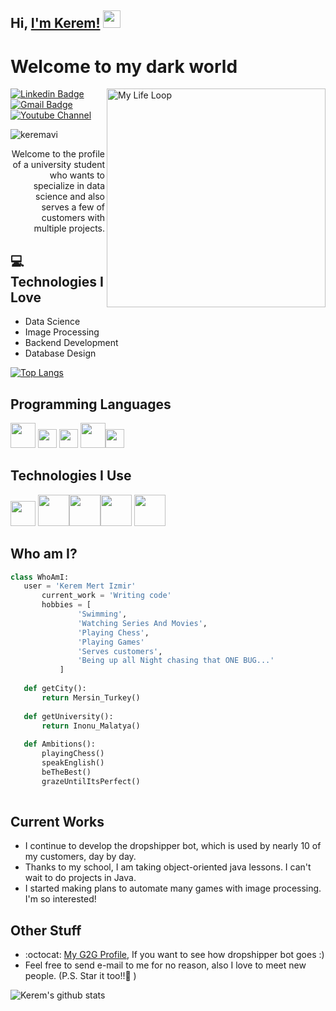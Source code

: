 ## Hi, [I'm Kerem!](https://www.youtube.com/channel/UCA_8wb6R2bav-Kv8RraLHtw)  <img src="https://media.giphy.com/media/hvRJCLFzcasrR4ia7z/giphy.gif" width="28px" height="28px">

<h1>Welcome to my dark world</h1> 

<img src = 'https://github.com/linuxkerem/keremavi/blob/main/images/myLifeLoop.gif' alt = 'My Life Loop' width='350' align='right'/>

[![Linkedin Badge](https://img.shields.io/badge/-Kerem%20Mert%20Izmir-blue?style=flat-square&logo=Linkedin&logoColor=white&link=https://www.linkedin.com/in/kerem-izmir-35a226221)](https://www.linkedin.com/in/kerem-izmir-35a226221) [![Gmail Badge](https://img.shields.io/badge/keremmertizmir39@gmail.com-c14438?style=flat-square&logo=Gmail&logoColor=white&link=mailto:keremmertizmir39@gmail.com)](mailto:keremmertizmir39@gmail.com) [![Youtube Channel](https://img.shields.io/badge/-Kerem-c14438?style=flat-square&logo=Youtube&link=https://www.youtube.com/channel/UCA_8wb6R2bav-Kv8RraLHtw)](https://www.youtube.com/channel/UCA_8wb6R2bav-Kv8RraLHtw)
<p align="left"> <img src="https://komarev.com/ghpvc/?username=keremavi" alt="keremavi" /> </p>

<div style="text-align: right">Welcome to the profile of a university student who wants to specialize in data science and also serves a few of customers with multiple projects.</div>

## :computer: Technologies I Love
* Data Science
* Image Processing
* Backend Development
* Database Design

[![Top Langs](https://github-readme-stats.vercel.app/api/top-langs/?username=linuxkerem&layout=compact)](https://github.com/anuraghazra/github-readme-stats)

## Programming Languages
<img src = 'https://github.com/linuxkerem/keremavi/blob/main/images/python.png' width='40'/> <img src = 'https://github.com/linuxkerem/keremavi/blob/main/images/java.png' width='30'/> <img src = 'https://github.com/linuxkerem/keremavi/blob/main/images/c.png' width='30'/> <img src = 'https://github.com/linuxkerem/keremavi/blob/main/images/html.png' width='40'/><img src = 'https://github.com/linuxkerem/keremavi/blob/main/images/css.png' width='30'/> 

 ## Technologies I Use
 <img src = 'https://github.com/linuxkerem/keremavi/blob/main/images/excel.png' width='40'/>  <img src = 'https://github.com/linuxkerem/keremavi/blob/main/images/mysql.png' height='50'/><img src = 'https://github.com/linuxkerem/keremavi/blob/main/images/opencv.png' width='50'/><img src = 'https://github.com/linuxkerem/keremavi/blob/main/images/requests.png' width='50'/> <img src = 'https://github.com/linuxkerem/keremavi/blob/main/images/selenium.png' width='50'/>
 
 ## Who am I?
 ```python
 class WhoAmI:
 	user = 'Kerem Mert Izmir'
		current_work = 'Writing code'
		hobbies = [
				'Swimming',
				'Watching Series And Movies',
				'Playing Chess',
				'Playing Games'
				'Serves customers',
				'Being up all Night chasing that ONE BUG...'
			]
	
	def getCity():
		return Mersin_Turkey()
	
	def getUniversity():
		return Inonu_Malatya()
	
	def Ambitions():
		playingChess()
		speakEnglish()
		beTheBest()
		grazeUntilItsPerfect()
	
 ```
 
## Current Works
 * I continue to develop the dropshipper bot, which is used by nearly 10 of my customers, day by day.
 * Thanks to my school, I am taking object-oriented java lessons. I can't wait to do projects in Java.
 * I started making plans to automate many games with image processing. I'm so interested!
 
## Other Stuff
  - :octocat: [My G2G Profile](https://drive.google.com/file/d/1uxq1shtoVfoD8D4sD5MHN3drGVA50vlz/view?usp=sharing), If you want to see how dropshipper bot goes :) 
  - Feel free to send e-mail to me for no reason, also I love to meet new people. (P.S. Star it too!!:grimacing: )

![Kerem's github stats](https://github-readme-stats.vercel.app/api?username=linuxkerem&show_icons=true&hide=[%22issues%22])
 
 

